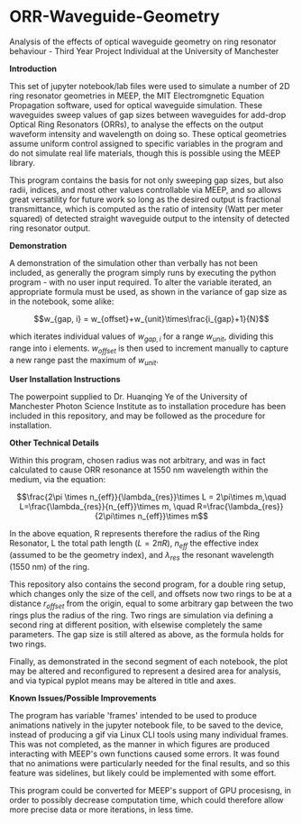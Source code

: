 # ORR-Waveguide-Geometry
Analysis of the effects of optical waveguide geometry on ring resonator behaviour - Third Year Project Individual at the University of Manchester

**Introduction**

This set of jupyter notebook/lab files were used to simulate a number of 2D ring resonator geometries in MEEP, the MIT Electromgnetic Equation Propagation software, used for optical waveguide simulation. These waveguides sweep values of gap sizes between waveguides for add-drop Optical Ring Resonators (ORRs), to analyse the effects on the output waveform intensity and wavelength on doing so. These optical geometries assume uniform control assigned to specific variables in the program and do not simulate real life materials, though this is possible using the MEEP library. 

This program contains the basis for not only sweeping gap sizes, but also radii, indices, and most other values controllable via MEEP, and so allows great versatility for future work so long as the desired output is fractional transmittance, which is computed as the ratio of intensity (Watt per meter squared) of detected straight waveguide output to the intensity of detected ring resonator output. 

**Demonstration**

A demonstration of the simulation other than verbally has not been included, as generally the program simply runs by executing the python program - with no user input required. To alter the variable iterated, an appropriate formula must be used, as shown in the variance of gap size as in the notebook, some alike:

$$w_{gap, i} = w_{offset}+w_{unit}\times\frac{i_{gap}+1}{N}$$

which iterates individual values of $w_{gap, i}$ for a range $w_{unit}$, dividing this range into i elements. $w_{offset}$ is then used to increment manually to capture a new range past the maximum of $w_{unit}$.

**User Installation Instructions**

The powerpoint supplied to Dr. Huanqing Ye of the University of Manchester Photon Science Institute as to installation procedure has been included in this repository, and may be followed as the procedure for installation.

**Other Technical Details**

Within this program, chosen radius was not arbitrary, and was in fact calculated to cause ORR resonance at 1550 nm wavelength within the medium, via the equation:

$$\frac{2\pi \times n_{eff}}{\lambda_{res}}\times L = 2\pi\times m,\quad L=\frac{\lambda_{res}}{n_{eff}}\times m, \quad R=\frac{\lambda_{res}}{2\pi\times n_{eff}}\times m$$

In the above equation, R represents therefore the radius of the Ring Resonator, L the total path length ($L=2\pi R$), $n_{eff}$ the effective index (assumed to be the geometry index), and $\lambda_{res}$ the resonant wavelength (1550 nm) of the ring.

This repository also contains the second program, for a double ring setup, which changes only the size of the cell, and offsets now two rings to be at a distance $r_{offset}$ from the origin, equal to some arbitrary gap between the two rings plus the radius of the ring. Two rings are simulation via defining a second ring at different position, with elsewise completely the same parameters. The gap size is still altered as above, as the formula holds for two rings. 

Finally, as demonstrated in the second segment of each notebook, the plot may be altered and reconfigured to represent a desired area for analysis, and via typical pyplot means may be altered in title and axes.

**Known Issues/Possible Improvements**

The program has variable 'frames' intended to be used to produce animations natively in the jupyter notebook file, to be saved to the device, instead of producing a gif via Linux CLI tools using many individual frames. This was not completed, as the manner in which figures are produced interacting with MEEP's own functions caused some errors. It was found that no animations were particularly needed for the final results, and so this feature was sidelines, but likely could be implemented with some effort. 

This program could be converted for MEEP's support of GPU procesisng, in order to possibly decrease computation time, which could therefore allow more precise data or more iterations, in less time. 

